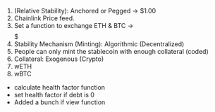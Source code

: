 1. (Relative Stability): Anchored or Pegged -> $1.00
  1. Chainlink Price feed.
  2. Set a function to exchange ETH & BTC -> $$$$$
2. Stability Mechanism (Minting): Algorithmic (Decentralized)
  1. People can only mint the stablecoin with enough collateral (coded)
3. Collateral: Exogenous (Crypto)
  1. wETH
  2. wBTC

  - calculate health factor function
  - set health factor if debt is 0
  - Added a bunch if view function
